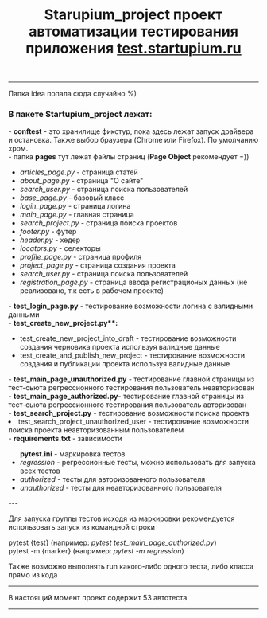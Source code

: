 <h1 align="center">Starupium_project проект автоматизации тестирования приложения <a href="https://test.startupium.ru">test.startupium.ru</a></h1><br>

---

Папка idea попала сюда случайно %)<br>
<h3>В пакете Startupium_project лежат:</h3>
- <b>conftest</b> - это хранилище фикстур, пока здесь лежат запуск драйвера и остановка. Также выбор браузера (Chrome или Firefox). По умолчанию хром.<br>
- папка <b>pages</b> тут лежат файлы страниц (<b>Page Object</b> рекомендует =))<br>
<ul>
<li> <i>articles_page.py</i> - страница статей<br></li>
<li> <i>about_page.py</i> - страница "О сайте"<br></li>
<li> <i>search_user.py</i> - страница поиска пользователей<br></li>
<li> <i>base_page.py</i> - базовый класс<br></li>
<li> <i>login_page.py</i> - страница логина<br></li>
<li> <i>main_page.py</i> - главная страница<br></li>
<li> <i>search_project.py</i> - страница поиска проектов<br></li>
<li> <i>footer.py</i> - футер<br></li>
<li> <i>header.py</i> -  хедер<br></li>
<li> <i>locators.py</i> - селекторы<br></li>
<li> <i>profile_page.py</i> - страница профиля<br></li>
<li> <i>project_page.py</i> - страница создания проекта<br></li>
<li> <i>search_user.py</i> - страница поиска пользователей<br></li>
<li> <i>registration_page.py</i> - страница ввода регистрационых данных (не реализовано, т.к есть в рабочем проекте)<br></li>
</ul>
- <b>test_login_page.py</b> - тестирование возможности логина с валидными данными<br>
- <b>test_create_new_project.py**:</b>
<ul>
<li> test_create_new_project_into_draft - тестирование возможности создания черновика проекта используя валидные данные<br></li>
<li> test_create_and_publish_new_project - тестирование возможности создания и публикации проекта используя валидные данные<br></li>
</ul>
- <b>test_main_page_unauthorized.py</b> - тестирование главной страницы из тест-сьюта регрессионного тестирования пользователь неавторизован<br>
- <b>test_main_page_authorized.py</b>- тестирование главной страницы из тест-сьюта регрессионного тестирования пользователь авторизован<br>
- <b>test_search_project.py</b> - тестирование возможности поиска проекта<br>
<li> test_search_project_unauthorized_user - тестирование возможности поиска проекта неавторизованным пользователем<br></li>
- <b>requirements.txt</b> - зависимости<br>
<ul> <b>pytest.ini</b> - маркировка тестов<br>
<li> <i>regression</i> - регрессионные тесты, можно использовать для запуска всех тестов<br></li>
<li> <i>authorized</i> - тесты для авторизованного пользователя<br></li>
<li> <i>unauthorized</i> - тесты для неавторизованного пользователя<br></li>
</ul>
---

Для запуска группы тестов исходя из маркировки рекомендуется использовать запуск из командной строки<br>

pytest {test} (например: <i>pytest test_main_page_authorized.py</i>)<br>
pytest -m {marker} (например: <i>pytest -m regression</i>)<br>

Также возможно выполнять run какого-либо одного теста, либо класса прямо из кода<br> 

---

В настоящий момент проект содержит 53 автотеста<br>

---


     

     
   
